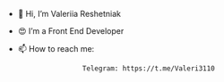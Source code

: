 - 👋 Hi, I’m Valeriia Reshetniak
- 😍 I’m a Front End Developer
- 📫 How to reach me: 
                      
                      Telegram: https://t.me/Valeri3110
                     


